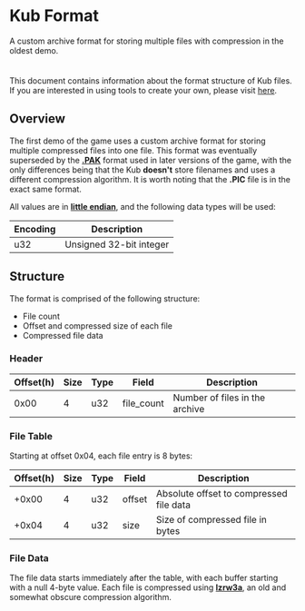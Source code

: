 # Kub Format

A custom archive format for storing multiple files with compression in the oldest demo.

<div class="tip custom-block" style="padding-top: 8px">

This document contains information about the format structure of Kub files.
If you are interested in using tools to create your own, please visit [here](../tools/quilt.md).

</div>

## Overview

The first demo of the game uses a custom archive format for storing multiple compressed files into one file.
This format was eventually superseded by the [**.PAK**](./pak) format used in later versions of the game, with the only differences being that the Kub **doesn't** store filenames and uses a different compression algorithm.
It is worth noting that the **.PIC** file is in the exact same format.

All values are in [**little endian**](https://en.wikipedia.org/wiki/Endianness), and the following data types will be used:

| Encoding | Description             |
| -------- | ----------------------- |
| u32      | Unsigned 32-bit integer |

## Structure

The format is comprised of the following structure:

- File count
- Offset and compressed size of each file
- Compressed file data

### Header

| Offset(h) | Size | Type | Field      | Description                    |
| --------- | ---- | ---- | ---------- | ------------------------------ |
| 0x00      | 4    | u32  | file_count | Number of files in the archive |

### File Table

Starting at offset 0x04, each file entry is 8 bytes:

| Offset(h) | Size | Type | Field  | Description                             |
| --------- | ---- | ---- | ------ | --------------------------------------- |
| +0x00     | 4    | u32  | offset | Absolute offset to compressed file data |
| +0x04     | 4    | u32  | size   | Size of compressed file in bytes        |

### File Data

The file data starts immediately after the table, with each buffer starting with a null 4-byte value.
Each file is compressed using [**lzrw3a**](http://www.ross.net/compression/lzrw3a.html), an old and somewhat obscure compression algorithm.
